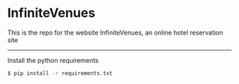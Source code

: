 # InfiniteVenues
This is the repo for the website InfiniteVenues, an online hotel reservation site

----
Install the python requirements
``` sh
$ pip install -r requirements.txt
```
